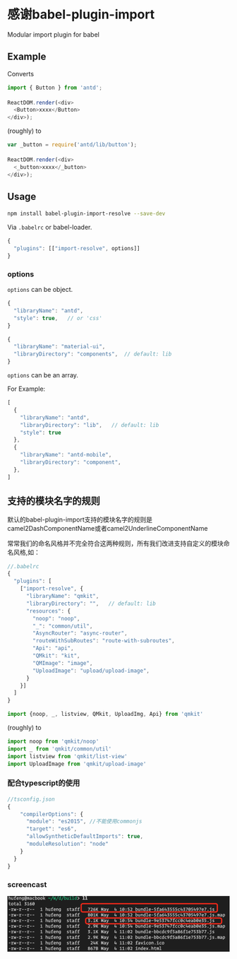 # 感谢babel-plugin-import

Modular import plugin for babel

## Example

Converts

```javascript
import { Button } from 'antd';

ReactDOM.render(<div>
  <Button>xxxx</Button>
</div>);
```

(roughly) to

```javascript
var _button = require('antd/lib/button');

ReactDOM.render(<div>
  <_button>xxxx</_button>
</div>);
```

## Usage

```bash
npm install babel-plugin-import-resolve --save-dev
```

Via `.babelrc` or babel-loader.

```js
{
  "plugins": [["import-resolve", options]]
}
```

### options

`options` can be object.

```javascript
{
  "libraryName": "antd",
  "style": true,   // or 'css'
}
```

```javascript
{
  "libraryName": "material-ui",
  "libraryDirectory": "components",  // default: lib
}
```

`options` can be an array.

For Example:

```javascript
[
  {
    "libraryName": "antd",
    "libraryDirectory": "lib",   // default: lib
    "style": true
  },
  {
    "libraryName": "antd-mobile",
    "libraryDirectory": "component",
  },
]
```

## 支持的模块名字的规则
默认的babel-plugin-import支持的模块名字的规则是
camel2DashComponentName或者camel2UnderlineComponentName

常常我们的命名风格并不完全符合这两种规则，所有我们改进支持自定义的模块命名风格,如：


```javascript
//.babelrc
{
  "plugins": [
    ["import-resolve", {
      "libraryName": "qmkit",
      "libraryDirectory": "",   // default: lib
      "resources": {
        "noop": "noop",
        "_": "common/util",
        "AsyncRouter": "async-router",
        "routeWithSubRoutes": "route-with-subroutes",
        "Api": "api",
        "QMkit": "kit",
        "QMImage": "image",
        "UploadImage": "upload/upload-image",
      }
    }]
  ]
}
```
```javascript
import {noop, _, listview, QMkit, UploadImg, Api} from 'qmkit'

```
(roughly) to

```javascript
import noop from 'qmkit/noop'
import _ from 'qmkit/common/util'
import listview from 'qmkit/list-view'
import UploadImage from 'qmkit/upload-image'
```

### 配合typescript的使用
```javascript
//tsconfig.json
{
    "compilerOptions": {
      "module": "es2015", //不能使用commonjs
      "target": "es6",
      "allowSyntheticDefaultImports": true,
      "moduleResolution": "node"
    }
  }
}
```


### screencast
![screencast](https://raw.githubusercontent.com/hufeng/babel-plugin-import/master/images/screencast.png)
